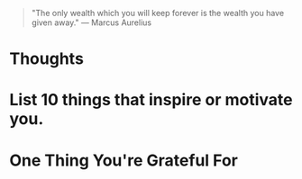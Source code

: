 
> \"The only wealth which you will keep forever is the wealth you have given away.\" — Marcus Aurelius

# Thoughts

# List 10 things that inspire or motivate you.

# One Thing You're Grateful For

